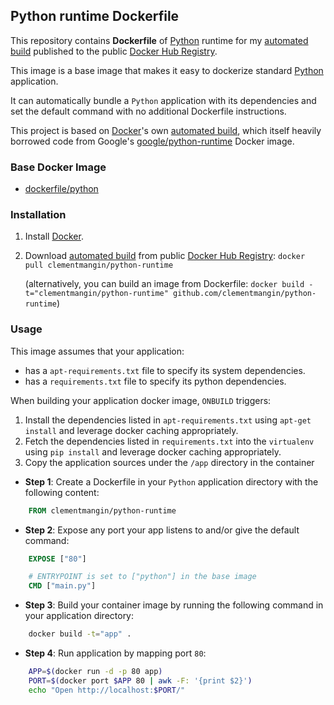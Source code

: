 ## Python runtime Dockerfile


This repository contains **Dockerfile** of [Python](https://www.python.org/) runtime for my [automated build](https://registry.hub.docker.com/u/clementmangin/python-runtime/) published to the public [Docker Hub Registry](https://registry.hub.docker.com/).

This image is a base image that makes it easy to dockerize standard [Python](https://www.python.org/) application.

It can automatically bundle a `Python` application with its dependencies and set the default command with no additional Dockerfile instructions.

This project is based on [Docker](https://www.docker.com/)'s own [automated build](https://registry.hub.docker.com/u/dockerfile/python-runtime/), which itself heavily borrowed code from Google's [google/python-runtime](https://registry.hub.docker.com/u/google/python-runtime/) Docker image.


### Base Docker Image

* [dockerfile/python](http://dockerfile.github.io/#/python)


### Installation

1. Install [Docker](https://www.docker.com/).

2. Download [automated build](https://registry.hub.docker.com/u/clementmangin/python-runtime/) from public [Docker Hub Registry](https://registry.hub.docker.com/): `docker pull clementmangin/python-runtime`

   (alternatively, you can build an image from Dockerfile: `docker build -t="clementmangin/python-runtime" github.com/clementmangin/python-runtime`)


### Usage

This image assumes that your application:

* has a `apt-requirements.txt` file to specify its system dependencies.
* has a `requirements.txt` file to specify its python dependencies.

When building your application docker image, `ONBUILD` triggers:

1. Install the dependencies listed in `apt-requirements.txt` using `apt-get install` and leverage docker caching appropriately.
2. Fetch the dependencies listed in `requirements.txt` into the `virtualenv` using `pip install` and leverage docker caching appropriately.
3. Copy the application sources under the `/app` directory in the container

* **Step 1**: Create a Dockerfile in your `Python` application directory with the following content:

```dockerfile
    FROM clementmangin/python-runtime
```

* **Step 2**: Expose any port your app listens to and/or give the default command:

```dockerfile
    EXPOSE ["80"]

    # ENTRYPOINT is set to ["python"] in the base image
    CMD ["main.py"]
```

* **Step 3**: Build your container image by running the following command in your application directory:

```sh
    docker build -t="app" .
```

* **Step 4**: Run application by mapping port `80`:

```sh
    APP=$(docker run -d -p 80 app)
    PORT=$(docker port $APP 80 | awk -F: '{print $2}')
    echo "Open http://localhost:$PORT/"
```
